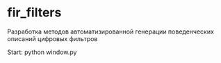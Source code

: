 # fir_filters
Разработка методов автоматизированной генерации поведенческих описаний цифровых фильтров

Start:
python window.py
